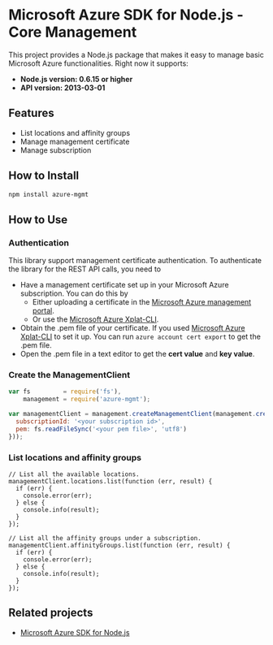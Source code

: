 # Microsoft Azure SDK for Node.js - Core Management

This project provides a Node.js package that makes it easy to manage basic Microsoft Azure functionalities. Right now it supports:
- **Node.js version: 0.6.15 or higher**
- **API version: 2013-03-01**

## Features

- List locations and affinity groups
- Manage management certificate
- Manage subscription

## How to Install

```bash
npm install azure-mgmt
```

## How to Use

### Authentication

This library support management certificate authentication. To authenticate the library for the REST API calls, you need to
* Have a management certificate set up in your Microsoft Azure subscription. You can do this by
  * Either uploading a certificate in the [Microsoft Azure management portal](https://manage.windowsazure.com).
  * Or use the [Microsoft Azure Xplat-CLI](https://github.com/WindowsAzure/azure-sdk-tools-xplat).
* Obtain the .pem file of your certificate. If you used [Microsoft Azure Xplat-CLI](https://github.com/WindowsAzure/azure-sdk-tools-xplat) to set it up. You can run ``azure account cert export`` to get the .pem file.
* Open the .pem file in a text editor to get the **cert value** and **key value**.

### Create the ManagementClient

```javascript
var fs         = require('fs'),
    management = require('azure-mgmt');

var managementClient = management.createManagementClient(management.createCertificateCloudCredentials({
  subscriptionId: '<your subscription id>',
  pem: fs.readFileSync('<your pem file>', 'utf8')
}));
```

### List locations and affinity groups

```
// List all the available locations.
managementClient.locations.list(function (err, result) {
  if (err) {
    console.error(err);
  } else {
    console.info(result);
  }
});

// List all the affinity groups under a subscription.
managementClient.affinityGroups.list(function (err, result) {
  if (err) {
    console.error(err);
  } else {
    console.info(result);
  }
});
```


## Related projects

- [Microsoft Azure SDK for Node.js](https://github.com/WindowsAzure/azure-sdk-for-node)
